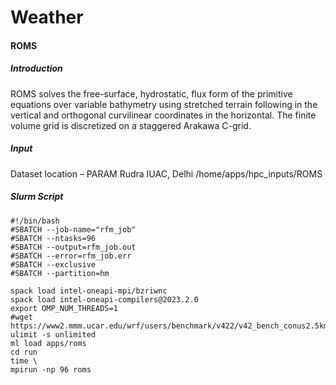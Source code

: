 # Weather

#### ROMS

##### Introduction

ROMS solves the free-surface, hydrostatic, flux form of the primitive equations over variable bathymetry using stretched terrain following in the vertical and orthogonal curvilinear coordinates in the horizontal. The finite volume grid is discretized on a staggered Arakawa C-grid.


##### Input
Dataset location – PARAM Rudra IUAC, Delhi
/home/apps/hpc_inputs/ROMS

##### Slurm Script

```
#!/bin/bash
#SBATCH --job-name="rfm_job"
#SBATCH --ntasks=96
#SBATCH --output=rfm_job.out
#SBATCH --error=rfm_job.err
#SBATCH --exclusive
#SBATCH --partition=hm
 
spack load intel-oneapi-mpi/bzriwnc
spack load intel-oneapi-compilers@2023.2.0
export OMP_NUM_THREADS=1
#wget https://www2.mmm.ucar.edu/wrf/users/benchmark/v422/v42_bench_conus2.5km.tar.gz
ulimit -s unlimited
ml load apps/roms
cd run
time \
mpirun -np 96 roms
```